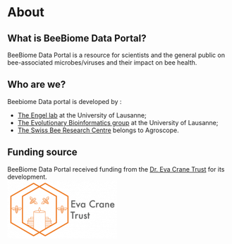 # About

## What is BeeBiome Data Portal?

BeeBiome Data Portal is a resource for scientists and the general public on bee-associated microbes/viruses and their impact on bee health.

## Who are we?
Beebiome Data portal is developed by :  
- [The Engel lab](https://engelbeelab.com/) at the University of Lausanne;  
- [The Evolutionary Bioinformatics group](https://bioinfo.unil.ch/) at the University of Lausanne;  
- [The Swiss Bee Research Centre](https://www.agroscope.admin.ch/agroscope/en/home/topics/livestock/bees.html) belongs to Agroscope.  

## Funding source
BeeBiome Data Portal received funding from the [Dr. Eva Crane Trust](https://www.evacranetrust.org/page/eva-crane) for its development.  
![Eva Crane logo](https://github.com/BeeBiome-consortium/beebiome-data-portal/raw/develop/beebiome-docs/about/assets/eva_crane_logo.png)
